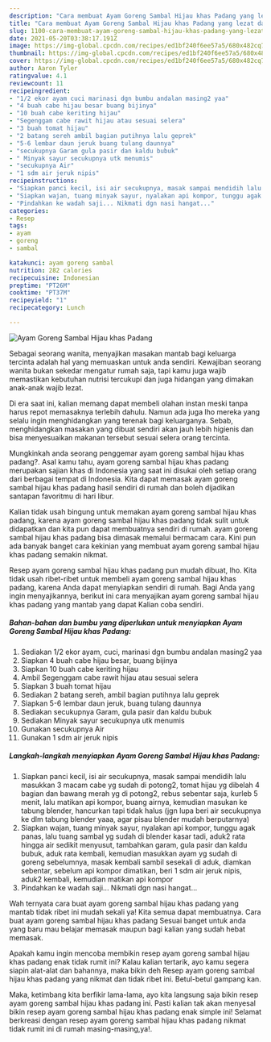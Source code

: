 ```yaml
---
description: "Cara membuat Ayam Goreng Sambal Hijau khas Padang yang lezat dan Mudah Dibuat"
title: "Cara membuat Ayam Goreng Sambal Hijau khas Padang yang lezat dan Mudah Dibuat"
slug: 1100-cara-membuat-ayam-goreng-sambal-hijau-khas-padang-yang-lezat-dan-mudah-dibuat
date: 2021-05-20T03:38:17.191Z
image: https://img-global.cpcdn.com/recipes/ed1bf240f6ee57a5/680x482cq70/ayam-goreng-sambal-hijau-khas-padang-foto-resep-utama.jpg
thumbnail: https://img-global.cpcdn.com/recipes/ed1bf240f6ee57a5/680x482cq70/ayam-goreng-sambal-hijau-khas-padang-foto-resep-utama.jpg
cover: https://img-global.cpcdn.com/recipes/ed1bf240f6ee57a5/680x482cq70/ayam-goreng-sambal-hijau-khas-padang-foto-resep-utama.jpg
author: Aaron Tyler
ratingvalue: 4.1
reviewcount: 11
recipeingredient:
- "1/2 ekor ayam cuci marinasi dgn bumbu andalan masing2 yaa"
- "4 buah cabe hijau besar buang bijinya"
- "10 buah cabe keriting hijau"
- "Segenggam cabe rawit hijau atau sesuai selera"
- "3 buah tomat hijau"
- "2 batang sereh ambil bagian putihnya lalu geprek"
- "5-6 lembar daun jeruk buang tulang daunnya"
- "secukupnya Garam gula pasir dan kaldu bubuk"
- " Minyak sayur secukupnya utk menumis"
- "secukupnya Air"
- "1 sdm air jeruk nipis"
recipeinstructions:
- "Siapkan panci kecil, isi air secukupnya, masak sampai mendidih lalu masukkan 3 macam cabe yg sudah di potong2, tomat hijau yg dibelah 4 bagian dan bawang merah yg di potong2, rebus sebentar saja, kurleb 5 menit, lalu matikan api kompor, buang airnya, kemudian masukan ke tabung blender, hancurkan tapi tidak halus (jgn lupa beri air secukupnya ke dlm tabung blender yaaa, agar pisau blender mudah berputarnya)"
- "Siapkan wajan, tuang minyak sayur, nyalakan api kompor, tunggu agak panas, lalu tuang sambal yg sudah di blender kasar tadi, aduk2 rata hingga air sedikit menyusut, tambahkan garam, gula pasir dan kaldu bubuk, aduk rata kembali, kemudian masukkan ayam yg sudah di goreng sebelumnya, masak kembali sambil sesekali di aduk, diamkan sebentar, sebelum api kompor dimatikan, beri 1 sdm air jeruk nipis, aduk2 kembali, kemudian matikan api kompor"
- "Pindahkan ke wadah saji... Nikmati dgn nasi hangat..."
categories:
- Resep
tags:
- ayam
- goreng
- sambal

katakunci: ayam goreng sambal 
nutrition: 282 calories
recipecuisine: Indonesian
preptime: "PT26M"
cooktime: "PT37M"
recipeyield: "1"
recipecategory: Lunch

---
```



![Ayam Goreng Sambal Hijau khas Padang](https://img-global.cpcdn.com/recipes/ed1bf240f6ee57a5/680x482cq70/ayam-goreng-sambal-hijau-khas-padang-foto-resep-utama.jpg)

Sebagai seorang wanita, menyajikan masakan mantab bagi keluarga tercinta adalah hal yang memuaskan untuk anda sendiri. Kewajiban seorang  wanita bukan sekedar mengatur rumah saja, tapi kamu juga wajib memastikan kebutuhan nutrisi tercukupi dan juga hidangan yang dimakan anak-anak wajib lezat.

Di era  saat ini, kalian memang dapat membeli olahan instan meski tanpa harus repot memasaknya terlebih dahulu. Namun ada juga lho mereka yang selalu ingin menghidangkan yang terenak bagi keluarganya. Sebab, menghidangkan masakan yang dibuat sendiri akan jauh lebih higienis dan bisa menyesuaikan makanan tersebut sesuai selera orang tercinta. 



Mungkinkah anda seorang penggemar ayam goreng sambal hijau khas padang?. Asal kamu tahu, ayam goreng sambal hijau khas padang merupakan sajian khas di Indonesia yang saat ini disukai oleh setiap orang dari berbagai tempat di Indonesia. Kita dapat memasak ayam goreng sambal hijau khas padang hasil sendiri di rumah dan boleh dijadikan santapan favoritmu di hari libur.

Kalian tidak usah bingung untuk memakan ayam goreng sambal hijau khas padang, karena ayam goreng sambal hijau khas padang tidak sulit untuk didapatkan dan kita pun dapat membuatnya sendiri di rumah. ayam goreng sambal hijau khas padang bisa dimasak memalui bermacam cara. Kini pun ada banyak banget cara kekinian yang membuat ayam goreng sambal hijau khas padang semakin nikmat.

Resep ayam goreng sambal hijau khas padang pun mudah dibuat, lho. Kita tidak usah ribet-ribet untuk membeli ayam goreng sambal hijau khas padang, karena Anda dapat menyiapkan sendiri di rumah. Bagi Anda yang ingin menyajikannya, berikut ini cara menyajikan ayam goreng sambal hijau khas padang yang mantab yang dapat Kalian coba sendiri.

<!--inarticleads1-->

##### Bahan-bahan dan bumbu yang diperlukan untuk menyiapkan Ayam Goreng Sambal Hijau khas Padang:

1. Sediakan 1/2 ekor ayam, cuci, marinasi dgn bumbu andalan masing2 yaa
1. Siapkan 4 buah cabe hijau besar, buang bijinya
1. Siapkan 10 buah cabe keriting hijau
1. Ambil Segenggam cabe rawit hijau atau sesuai selera
1. Siapkan 3 buah tomat hijau
1. Sediakan 2 batang sereh, ambil bagian putihnya lalu geprek
1. Siapkan 5-6 lembar daun jeruk, buang tulang daunnya
1. Sediakan secukupnya Garam, gula pasir dan kaldu bubuk
1. Sediakan  Minyak sayur secukupnya utk menumis
1. Gunakan secukupnya Air
1. Gunakan 1 sdm air jeruk nipis




<!--inarticleads2-->

##### Langkah-langkah menyiapkan Ayam Goreng Sambal Hijau khas Padang:

1. Siapkan panci kecil, isi air secukupnya, masak sampai mendidih lalu masukkan 3 macam cabe yg sudah di potong2, tomat hijau yg dibelah 4 bagian dan bawang merah yg di potong2, rebus sebentar saja, kurleb 5 menit, lalu matikan api kompor, buang airnya, kemudian masukan ke tabung blender, hancurkan tapi tidak halus (jgn lupa beri air secukupnya ke dlm tabung blender yaaa, agar pisau blender mudah berputarnya)
1. Siapkan wajan, tuang minyak sayur, nyalakan api kompor, tunggu agak panas, lalu tuang sambal yg sudah di blender kasar tadi, aduk2 rata hingga air sedikit menyusut, tambahkan garam, gula pasir dan kaldu bubuk, aduk rata kembali, kemudian masukkan ayam yg sudah di goreng sebelumnya, masak kembali sambil sesekali di aduk, diamkan sebentar, sebelum api kompor dimatikan, beri 1 sdm air jeruk nipis, aduk2 kembali, kemudian matikan api kompor
1. Pindahkan ke wadah saji... Nikmati dgn nasi hangat...




Wah ternyata cara buat ayam goreng sambal hijau khas padang yang mantab tidak ribet ini mudah sekali ya! Kita semua dapat membuatnya. Cara buat ayam goreng sambal hijau khas padang Sesuai banget untuk anda yang baru mau belajar memasak maupun bagi kalian yang sudah hebat memasak.

Apakah kamu ingin mencoba membikin resep ayam goreng sambal hijau khas padang enak tidak rumit ini? Kalau kalian tertarik, ayo kamu segera siapin alat-alat dan bahannya, maka bikin deh Resep ayam goreng sambal hijau khas padang yang nikmat dan tidak ribet ini. Betul-betul gampang kan. 

Maka, ketimbang kita berfikir lama-lama, ayo kita langsung saja bikin resep ayam goreng sambal hijau khas padang ini. Pasti kalian tak akan menyesal bikin resep ayam goreng sambal hijau khas padang enak simple ini! Selamat berkreasi dengan resep ayam goreng sambal hijau khas padang nikmat tidak rumit ini di rumah masing-masing,ya!.

